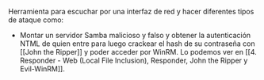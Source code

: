 Herramienta para escuchar por una interfaz de red y hacer diferentes tipos de ataque como:
- Montar un servidor Samba malicioso y falso y obtener la autenticación NTML de quien entre para luego crackear el hash de su contraseña con [[John the Ripper]] y poder acceder por WinRM. Lo podemos ver en [[4. Responder - Web (Local File Inclusion), Responder, John the Ripper y Evil-WinRM]].